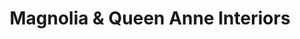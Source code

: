 ---
title: "Magnolia & Queen Anne Interiors"
url: /seattle/magnolia-and-queen-anne-interiors/
shop: interior decoration
---